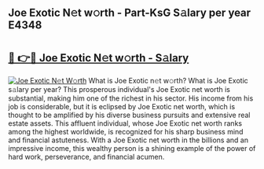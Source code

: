 ## Joe Exotic N𝚎t w𝚘rth - Part-KsG S𝚊lary per year E4348

# <h2><a href="http://gc1vqw.nevu.top/?p=Joe+Exotic">🔗 👉🔴 Joe Exotic N𝚎t w𝚘rth - S𝚊lary</a></h2>

[![Joe Exotic N𝚎t W𝚘rth](https://i.imgur.com/Oavwk0R.jpeg)](http://gc1vqw.nevu.top/?p=Joe+Exotic)
What is Joe Exotic n𝚎t w𝚘rth? What is Joe Exotic s𝚊lary per year?
This prosperous individual's Joe Exotic net worth is substantial, making him one of the richest in his sector. His income from his job is considerable, but it is eclipsed by Joe Exotic net worth, which is thought to be amplified by his diverse business pursuits and extensive real estate assets. This affluent individual, whose Joe Exotic net worth ranks among the highest worldwide, is recognized for his sharp business mind and financial astuteness. With a Joe Exotic net worth in the billions and an impressive income, this wealthy person is a shining example of the power of hard work, perseverance, and financial acumen.
